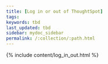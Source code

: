```yaml
---
title: [Log in or out of ThoughtSpot]
tags:
keywords: tbd
last_updated: tbd
sidebar: mydoc_sidebar
permalink: /:collection/:path.html
---
```


{% include content/log_in_out.html %}
